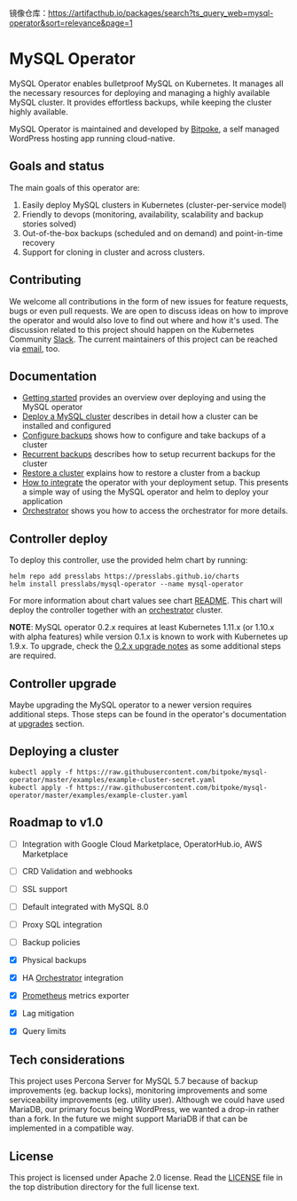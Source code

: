 
镜像仓库：https://artifacthub.io/packages/search?ts_query_web=mysql-operator&sort=relevance&page=1

# MySQL Operator

MySQL Operator enables bulletproof MySQL on Kubernetes. It manages all the necessary resources for deploying and managing a highly available MySQL cluster. It provides effortless backups, while keeping the cluster highly available.

MySQL Operator is maintained and developed by [Bitpoke](https://www.bitpoke.io/), a self managed WordPress hosting app running cloud-native.

## Goals and status

The main goals of this operator are:

 1. Easily deploy MySQL clusters in Kubernetes (cluster-per-service model)
 2. Friendly to devops (monitoring, availability, scalability and backup stories solved)
 3. Out-of-the-box backups (scheduled and on demand) and point-in-time recovery
 4. Support for cloning in cluster and across clusters.


## Contributing

We welcome all contributions in the form of new issues for feature requests, bugs or even pull requests. We are open to discuss ideas on how to improve the operator and would also love to find out where and how it's used. The discussion related to this project should happen on the Kubernetes Community [Slack](https://kubernetes.slack.com/messages/CEKQXFR0E/). The current maintainers of this project can be reached via [email](mailto:info@bitpoke.io), too.

## Documentation

* [Getting started](docs/_index.md) provides an overview over deploying and using the MySQL operator
* [Deploy a MySQL cluster](docs/deploy-mysql-cluster.md) describes in detail how a cluster can be installed and configured
* [Configure backups](docs/backups.md) shows how to configure and take backups of a cluster
* [Recurrent backups](docs/cluster-recurrent-backups.md) describes how to setup recurrent backups for the cluster
* [Restore a cluster](docs/cluster-recover.md) explains how to restore a cluster from a backup
* [How to integrate](docs/integrate-operator.md) the operator with your deployment setup. This presents a simple way of using the MySQL operator and helm to deploy your application
* [Orchestrator](docs/orchestrator.md) shows you how to access the orchestrator for more details.

## Controller deploy

To deploy this controller, use the provided helm chart by running:

```shell
helm repo add presslabs https://presslabs.github.io/charts
helm install presslabs/mysql-operator --name mysql-operator
```

For more information about chart values see chart [README](charts/mysql-operator/README.md). This chart will deploy the controller together with an [orchestrator](https://github.com/github/orchestrator) cluster.

__NOTE__: MySQL operator 0.2.x requires at least Kubernetes 1.11.x (or 1.10.x with alpha features) while version 0.1.x is known to work with Kubernetes up 1.9.x. To upgrade, check the [0.2.x upgrade notes](#v02x-upgrade) as some additional steps are required.

## Controller upgrade

Maybe upgrading the MySQL operator to a newer version requires additional steps. Those steps can be found in the operator's documentation at [upgrades](docs/operator-upgrades.md) section.

## Deploying a cluster


```shell
kubectl apply -f https://raw.githubusercontent.com/bitpoke/mysql-operator/master/examples/example-cluster-secret.yaml
kubectl apply -f https://raw.githubusercontent.com/bitpoke/mysql-operator/master/examples/example-cluster.yaml
```

## Roadmap to v1.0
 - [ ] Integration with Google Cloud Marketplace, OperatorHub.io, AWS Marketplace
 - [ ] CRD Validation and webhooks
 - [ ] SSL support
 - [ ] Default integrated with MySQL 8.0
 - [ ] Proxy SQL integration
 - [ ] Backup policies
 - [x] Physical backups
 - [x] HA [Orchestrator](https://github.com/github/orchestrator) integration
 - [x] [Prometheus](https://github.com/prometheus/prometheus) metrics exporter
 - [x] Lag mitigation
 - [x] Query limits


## Tech considerations

This project uses Percona Server for MySQL 5.7 because of backup improvements (eg. backup locks), monitoring improvements and some serviceability improvements (eg. utility user). Although we could have used MariaDB, our primary focus being WordPress, we wanted a drop-in rather than a fork. In the future we might support MariaDB if that can be implemented in a compatible way.

## License

This project is licensed under Apache 2.0 license. Read the [LICENSE](LICENSE) file in the top distribution directory for the full license text.
